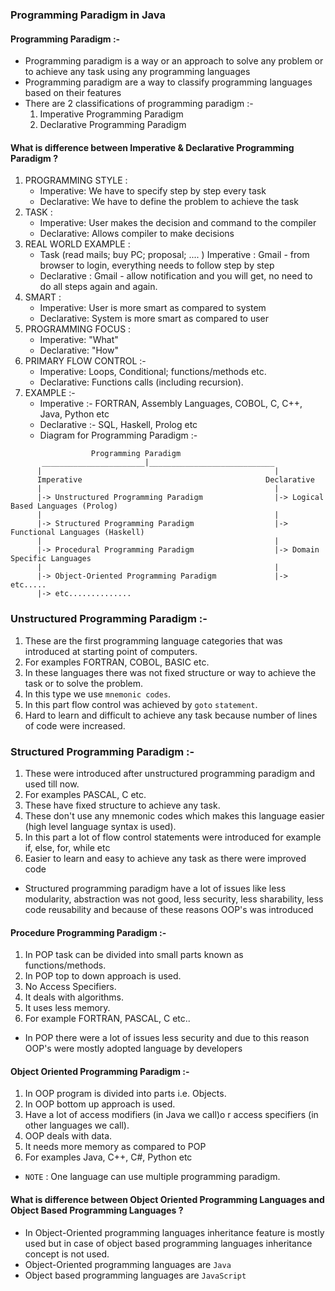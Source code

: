 
### Programming Paradigm in Java


#### Programming Paradigm :-
- Programming paradigm is a way or an approach to solve any problem or to achieve any task using any programming languages
- Programming paradigm are a way to classify programming languages based on their features
- There are 2 classifications of programming paradigm :-
  1. Imperative Programming Paradigm
  2. Declarative Programming Paradigm


#### What is difference between Imperative & Declarative Programming Paradigm ?

1. PROGRAMMING STYLE :
   - Imperative: We have to specify step by step every task
   - Declarative: We have to define the problem to achieve the task
2. TASK :
   - Imperative: User makes the decision and command to the compiler
   - Declarative: Allows compiler to make decisions
3. REAL WORLD EXAMPLE :
   - Task (read mails; buy PC; proposal; .... )
   Imperative : Gmail - from browser to login, everything needs to follow step by step 
   - Declarative : Gmail - allow notification and you will get, no need to do all steps again and again.
4. SMART :
   - Imperative: User is more smart as compared to system
   - Declarative: System is more smart as compared to user
5. PROGRAMMING FOCUS :
   - Imperative: "What"
   - Declarative: "How"
6. PRIMARY FLOW CONTROL :-
   - Imperative: Loops, Conditional; functions/methods etc.
   - Declarative: Functions calls (including recursion).
7. EXAMPLE :-
   - Imperative :- FORTRAN, Assembly Languages, COBOL, C, C++, Java, Python etc
   - Declarative :- SQL, Haskell, Prolog etc
   - Diagram for Programming Paradigm :-

```
                  Programming Paradigm 
       _______________________|____________________________
      |                                                    |
      Imperative                                         Declarative
      |                                                    |
      |-> Unstructured Programming Paradigm                |-> Logical Based Languages (Prolog)
      |                                                    |
      |-> Structured Programming Paradigm                  |-> Functional Languages (Haskell)
      |                                                    |
      |-> Procedural Programming Paradigm                  |-> Domain Specific Languages
      |                                                    |
      |-> Object-Oriented Programming Paradigm             |-> etc.....
      |-> etc..............
```

### Unstructured Programming Paradigm :-
1. These are the first programming language categories that was introduced at starting point of computers.
2. For examples FORTRAN, COBOL, BASIC etc.
3. In these languages there was not fixed structure or way to achieve the task or to solve the problem.
4. In this type we use `mnemonic codes`.
5. In this part flow control was achieved by `goto` `statement`.
6. Hard to learn and difficult to achieve any task because number of lines of code were increased.


### Structured Programming Paradigm :-
1. These were introduced after unstructured programming paradigm and used till now.
2. For examples PASCAL, C etc.
3. These have fixed structure to achieve any task.
4. These don't use any mnemonic codes which makes this language easier (high level language syntax is used).
5. In this part a lot of flow control statements were introduced for example if, else, for, while etc
6. Easier to learn and easy to achieve any task as there were improved code

- Structured programming paradigm have a lot of issues like less modularity, abstraction was not good, less security, less sharability, less code reusability and because of these reasons OOP's was introduced
   

#### Procedure Programming Paradigm :-
1. In POP task can be divided into small parts known as functions/methods.
2. In POP top to down approach is used.
3. No Access Specifiers.
4. It deals with algorithms.
5. It uses less memory.
6. For example FORTRAN, PASCAL, C etc..

- In POP there were a lot of issues less security and due to this reason OOP's were mostly adopted language by developers
   

#### Object Oriented Programming Paradigm :-
1. In OOP program is divided into parts i.e. Objects.
2. In OOP bottom up approach is used.
3. Have a lot of access modifiers (in Java we call)o r access specifiers (in other languages we call).
4. OOP deals with data.
5. It needs more memory as compared to POP
6. For examples Java, C++, C#, Python etc
   
- `NOTE` : One language can use multiple programming paradigm.
   

#### What is difference between Object Oriented Programming Languages and Object Based Programming Languages ?
   - In Object-Oriented programming languages inheritance feature is mostly used but in case of object based programming languages inheritance concept is not used.
   - Object-Oriented programming languages are `Java`
   - Object based programming languages are `JavaScript`
   